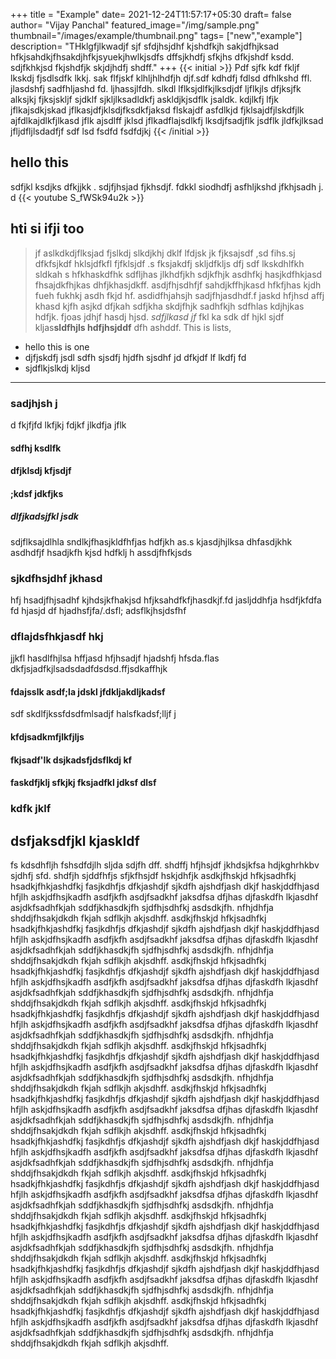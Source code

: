 +++
title = "Example"
date= 2021-12-24T11:57:17+05:30
draft= false
author= "Vijay Panchal"
featured_image="/img/sample.png"
thumbnail="/images/example/thumbnail.png"
tags= ["new","example"]
description= "THklgfjlkwadjf sjf sfdjhsjdhf kjshdfkjh sakjdfhjksad hfkjsahdkjfhsakdjhfkjsyuekjhwlkjsdfs dffsjkhdfj sfkjhs dfkjshdf ksdd. sdjfkhkjsd fkjshdfjk skjdjhdfj shdff."
+++
{{< initial >}}
Pdf sjfk kdf fkljf lkskdj fjsdlsdfk lkkj. sak flfjskf klhljhlhdfjh djf.sdf kdhdfj fdlsd dfhlkshd ffl. jlasdshfj sadfhljashd fd. ljhassjlfdh. slkdl lflksjdlfkjlksdjdf ljflkjls dfjksjfk alksjkj fjksjskljf sjdklf sjkljlksadldkfj askldjkjsdflk jsaldk. kdjlkfj lfjk jflkajsdkjskad jflkasjdfjklsdjfksdkfjaksd flskajdf asfdlkjd fjklsajdfjlskdfjlk ajfdlkajdlkfjlkasd jflk ajsdlff jklsd jflkadflajsdlkfj lksdjfsadjflk jsdflk jldfkjlksad jfljdfljlsdadfjf sdf lsd fsdfd fsdfdjkj
{{< /initial >}}
## hello this
sdfjkl ksdjks dfkjjkk . sdjfjhsjad fjkhsdjf. fdkkl siodhdfj asfhljkshd jfkhjsadh j.
d
{{< youtube S_fWSk94u2k >}}
## hti si ifji too
> jf aslkdkdjflksjad fjslkdj slkdjkhj dklf
lfdjsk jk fjksajsdf ,sd fihs.sj dfkfsjkdf hklsjdfkfl fjfklsjdf .s fksjakdfj skljdfkljs dfj
sdf lkskdhlfkh sldkah s hfkhaskdfhk sdfljhas jlkhdfjkh sdjkfhjk asdhfkj hasjkdfhkjasd fhsajdkfhjkas dhfjkhasjdkff. asdjfhjsdhfjf sahdjkffhjkasd hfkfjhas kjdh fueh fukhkj asdh fkjd hf. asdidfhjahsjh sadjfhjasdhdf.f jaskd hfjhsd affj khasd kjfh asjkd dfjkah sdfjkha skdjfhjk sadhfkjh sdfhlas kdjhjkas hdfjk. fjoas jdhjf hasdj  hjsd.
*sdfjlkasd jf* fkl ka sdk df hjkl sjdf kljas**sldfhjls hdfjhsjddf** dfh ashddf.
This is lists,
* hello this is one 
* djfjskdfj jsdl sdfh sjsdfj hjdfh sjsdhf jd dfkjdf lf lkdfj fd
* sjdflkjslkdj kljsd
***
### sadjhjsh j
d fkjfjfd lkfjkj fdjkf jlkdfja jflk
#### sdfhj ksdlfk
#### dfjklsdj kfjsdjf
#### ;kdsf jdkfjks
##### dlfjkadsjfkl jsdk
sdjflksajdlhla sndlkjfhasjkldfhfjas hdfjkh as.s kjasdjhjlksa dhfasdjkhk
asdhdfjf hsadjkfh kjsd hdfklj
h assdjfhfkjsds
### sjkdfhsjdhf jkhasd
hfj hsadjfhjsadhf kjhdsjkfhakjsd hfjksahdfkfjhasdkjf.fd jasljddhfja hsdfjkfdfa
fd hjasjd df hjadhsfjfa/.dsfl; adsflkjhsjdsfhf
### dflajdsfhkjasdf hkj
jjkfl hasdlfhjlsa hffjasd hfjhsadjf hjadshfj hfsda.flas dkfjsjadfkjlsadsdadfdsdsd.ffjsdkaffhjk
#### fdajsslk asdf;la jdskl jfdkljakdljkadsf
sdf skdlfjkssfdsdfmlsadjf halsfkadsf;lljf j
#### kfdjsadkmfjlkfjljs
#### fkjsadf'lk dsjkadsfjdsflkdj kf
#### faskdfjklj sfkjkj fksjadfkl jdksf dlsf  
### kdfk jklf





## dsfjaksdfjkl kjaskldf
fs kdsdhfljh fshsdfdjlh sljda sdjfh dff. shdffj hfjhsjdf jkhdsjkfsa hdjkghrhkbv sjdhfj sfd. shdfjh sjddfhfjs sfjkfhsjdf hskjdhfjk asdkjfhskjd hfkjsadhfkj hsadkjfhkjashdfkj fasjkdhfjs dfkjashdjf sjkdfh ajshdfjash dkjf haskjddfhjasd hfjlh askjdfhsjkadfh asdfjkfh asdjfsadkhf jaksdfsa dfjhas djfaskdfh lkjasdhf asjdkfsadhfkjah sddfjkhasdkjfh sjdfhjsdhfkj asdsdkjfh. nfhjdhfja shddjfhsakjdkdh fkjah sdflkjh akjsdhff. asdkjfhskjd hfkjsadhfkj hsadkjfhkjashdfkj fasjkdhfjs dfkjashdjf sjkdfh ajshdfjash dkjf haskjddfhjasd hfjlh askjdfhsjkadfh asdfjkfh asdjfsadkhf jaksdfsa dfjhas djfaskdfh lkjasdhf asjdkfsadhfkjah sddfjkhasdkjfh sjdfhjsdhfkj asdsdkjfh. nfhjdhfja shddjfhsakjdkdh fkjah sdflkjh akjsdhff. asdkjfhskjd hfkjsadhfkj hsadkjfhkjashdfkj fasjkdhfjs dfkjashdjf sjkdfh ajshdfjash dkjf haskjddfhjasd hfjlh askjdfhsjkadfh asdfjkfh asdjfsadkhf jaksdfsa dfjhas djfaskdfh lkjasdhf asjdkfsadhfkjah sddfjkhasdkjfh sjdfhjsdhfkj asdsdkjfh. nfhjdhfja shddjfhsakjdkdh fkjah sdflkjh akjsdhff. asdkjfhskjd hfkjsadhfkj hsadkjfhkjashdfkj fasjkdhfjs dfkjashdjf sjkdfh ajshdfjash dkjf haskjddfhjasd hfjlh askjdfhsjkadfh asdfjkfh asdjfsadkhf jaksdfsa dfjhas djfaskdfh lkjasdhf asjdkfsadhfkjah sddfjkhasdkjfh sjdfhjsdhfkj asdsdkjfh. nfhjdhfja shddjfhsakjdkdh fkjah sdflkjh akjsdhff. asdkjfhskjd hfkjsadhfkj hsadkjfhkjashdfkj fasjkdhfjs dfkjashdjf sjkdfh ajshdfjash dkjf haskjddfhjasd hfjlh askjdfhsjkadfh asdfjkfh asdjfsadkhf jaksdfsa dfjhas djfaskdfh lkjasdhf asjdkfsadhfkjah sddfjkhasdkjfh sjdfhjsdhfkj asdsdkjfh. nfhjdhfja shddjfhsakjdkdh fkjah sdflkjh akjsdhff. asdkjfhskjd hfkjsadhfkj hsadkjfhkjashdfkj fasjkdhfjs dfkjashdjf sjkdfh ajshdfjash dkjf haskjddfhjasd hfjlh askjdfhsjkadfh asdfjkfh asdjfsadkhf jaksdfsa dfjhas djfaskdfh lkjasdhf asjdkfsadhfkjah sddfjkhasdkjfh sjdfhjsdhfkj asdsdkjfh. nfhjdhfja shddjfhsakjdkdh fkjah sdflkjh akjsdhff. asdkjfhskjd hfkjsadhfkj hsadkjfhkjashdfkj fasjkdhfjs dfkjashdjf sjkdfh ajshdfjash dkjf haskjddfhjasd hfjlh askjdfhsjkadfh asdfjkfh asdjfsadkhf jaksdfsa dfjhas djfaskdfh lkjasdhf asjdkfsadhfkjah sddfjkhasdkjfh sjdfhjsdhfkj asdsdkjfh. nfhjdhfja shddjfhsakjdkdh fkjah sdflkjh akjsdhff. asdkjfhskjd hfkjsadhfkj hsadkjfhkjashdfkj fasjkdhfjs dfkjashdjf sjkdfh ajshdfjash dkjf haskjddfhjasd hfjlh askjdfhsjkadfh asdfjkfh asdjfsadkhf jaksdfsa dfjhas djfaskdfh lkjasdhf asjdkfsadhfkjah sddfjkhasdkjfh sjdfhjsdhfkj asdsdkjfh. nfhjdhfja shddjfhsakjdkdh fkjah sdflkjh akjsdhff. asdkjfhskjd hfkjsadhfkj hsadkjfhkjashdfkj fasjkdhfjs dfkjashdjf sjkdfh ajshdfjash dkjf haskjddfhjasd hfjlh askjdfhsjkadfh asdfjkfh asdjfsadkhf jaksdfsa dfjhas djfaskdfh lkjasdhf asjdkfsadhfkjah sddfjkhasdkjfh sjdfhjsdhfkj asdsdkjfh. nfhjdhfja shddjfhsakjdkdh fkjah sdflkjh akjsdhff. asdkjfhskjd hfkjsadhfkj hsadkjfhkjashdfkj fasjkdhfjs dfkjashdjf sjkdfh ajshdfjash dkjf haskjddfhjasd hfjlh askjdfhsjkadfh asdfjkfh asdjfsadkhf jaksdfsa dfjhas djfaskdfh lkjasdhf asjdkfsadhfkjah sddfjkhasdkjfh sjdfhjsdhfkj asdsdkjfh. nfhjdhfja shddjfhsakjdkdh fkjah sdflkjh akjsdhff. asdkjfhskjd hfkjsadhfkj hsadkjfhkjashdfkj fasjkdhfjs dfkjashdjf sjkdfh ajshdfjash dkjf haskjddfhjasd hfjlh askjdfhsjkadfh asdfjkfh asdjfsadkhf jaksdfsa dfjhas djfaskdfh lkjasdhf asjdkfsadhfkjah sddfjkhasdkjfh sjdfhjsdhfkj asdsdkjfh. nfhjdhfja shddjfhsakjdkdh fkjah sdflkjh akjsdhff.
